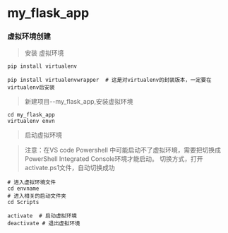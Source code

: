 # my_flask_app

###  虚拟环境创建

> 安装 虚拟环境

```
pip install virtualenv

pip install virtualenvwrapper  # 这是对virtualenv的封装版本，一定要在virtualenv后安装 
```
> 新建项目--my_flask_app,安装虚拟环境
```
cd my_flask_app
virtualenv envn

```
> 启动虚拟环境

> 注意：在VS code Powershell 中可能启动不了虚拟环境，需要把切换成PowerShell Integrated Console环境才能启动。
切换方式，打开activate.ps1文件，自动切换成功
```
# 进入虚拟环境文件
cd envname
# 进入相关的启动文件夹
cd Scripts

activate  # 启动虚拟环境
deactivate # 退出虚拟环境
```
